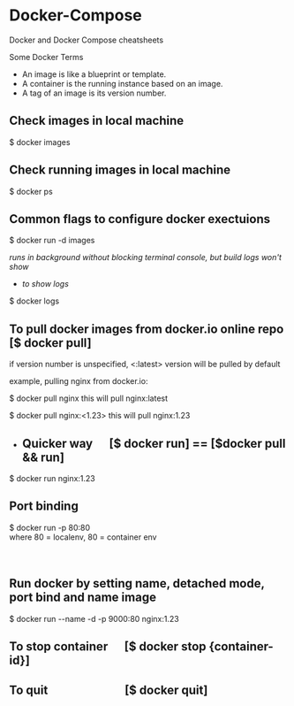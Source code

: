# Docker-Compose
Docker and Docker Compose cheatsheets

Some Docker Terms  
  
- An image is like a blueprint or template.  
- A container is the running instance based on an image.
- A tag of an image is its version number.


<h2> Check images in local machine </h2>
$ docker images
                                
<h2> Check running images in local machine </h2>
$ docker ps

<h2> Common flags to configure docker exectuions </h2>
$ docker run -d images  

*runs in background without blocking terminal console, but build logs won't show*

- *to show logs*  

$ docker logs <container-id>


<h2> To pull docker images from docker.io online repo [$ docker pull] </h2>
if version number is unspecified, <:latest> version will be pulled by default

example, pulling nginx from docker.io: 

$ docker pull nginx<no args>
    this will pull nginx:latest

$ docker pull nginx:<1.23>
    this will pull nginx:1.23  

- <h2> Quicker way &nbsp;&nbsp;&nbsp;&nbsp; [$ docker run] == [$docker pull && run] </h2>
$ docker run nginx:1.23

<h2> Port binding </h2>
$ docker run -p 80:80  <br>
where  80 = localenv, 80 = container env

    
</br>
</br>
</br>

<h2> Run docker by setting name, detached mode, port bind and name image </h2>
$ docker run --name <container-name> -d -p 9000:80 nginx:1.23
 

<h2> To stop container &nbsp;&nbsp;&nbsp;&nbsp; [$ docker stop {container-id}] </h2>

<h2> To quit &nbsp;&nbsp;&nbsp;&nbsp;&nbsp;&nbsp;&nbsp;&nbsp;&nbsp;&nbsp;&nbsp;&nbsp;&nbsp;&nbsp;&nbsp;&nbsp;&nbsp;&nbsp;&nbsp;&nbsp;&nbsp;&nbsp;&nbsp;&nbsp;&nbsp;&nbsp;  [$ docker quit] </h2>


